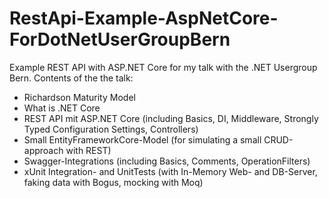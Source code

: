 # RestApi-Example-AspNetCore-ForDotNetUserGroupBern
Example REST API with ASP.NET Core for my talk with the .NET Usergroup Bern.
Contents of the the talk:
  - Richardson Maturity Model
  - What is .NET Core
  - REST API mit ASP.NET Core (including Basics, DI, Middleware, Strongly Typed Configuration Settings, Controllers)
  - Small EntityFrameworkCore-Model (for simulating a small CRUD-approach with REST)
  - Swagger-Integrations (including Basics, Comments, OperationFilters)
  - xUnit Integration- and UnitTests (with In-Memory Web- and DB-Server, faking data with Bogus, mocking with Moq)
